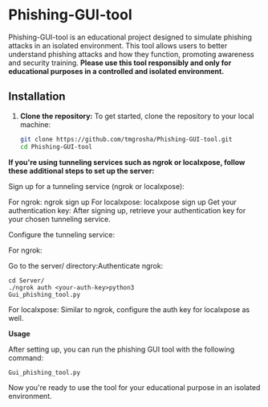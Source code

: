 # Phishing-GUI-tool
Phishing-GUI-tool is an educational project designed to simulate phishing attacks in an isolated environment. This tool allows users to better understand phishing attacks and how they function, promoting awareness and security training. **Please use this tool responsibly and only for educational purposes in a controlled and isolated environment.**

## Installation

1. **Clone the repository:**
   To get started, clone the repository to your local machine:
   ```bash
   git clone https://github.com/tmgrosha/Phishing-GUI-tool.git
   cd Phishing-GUI-tool

**If you're using tunneling services such as ngrok or localxpose, follow these additional steps to set up the server:**

Sign up for a tunneling service (ngrok or localxpose):

For ngrok: ngrok sign up
For localxpose: localxpose sign up
Get your authentication key: After signing up, retrieve your authentication key for your chosen tunneling service.

Configure the tunneling service:

For ngrok:

Go to the server/ directory:Authenticate ngrok:

    cd Server/
    ./ngrok auth <your-auth-key>python3 
    Gui_phishing_tool.py


For localxpose: Similar to ngrok, configure the auth key for localxpose as well.

**Usage**

After setting up, you can run the phishing GUI tool with the following command:


   
    Gui_phishing_tool.py

Now you're ready to use the tool for your educational purpose in an isolated environment.